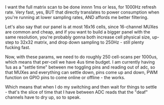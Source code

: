 I want the full matrix scan to be done innnn 1ms or less, for 1000Hz refresh rate. Very fast, yes, BUT that directly translates to power consumption when you're running at lower sampling rates, AND affords me better filtering.

Let's also say that our panel is at most 16x16 cells, since 16-channel MUXes are common and cheap, and if you want to build a bigger panel with the same resolution, you're probably gonna both increase cell physical size, up-step to 32x32 matrix, and drop down sampling to 250Hz - still plenty fucking fast.

Now, with these params, we need to do roughly 250 cell-scans per 1000us, which means that per-cell we have 4us time budget.
I am currently having 1us as a "settle time" between me toggling pins and reading out of adc, so that MUXes and everything can settle down, pins come up and down, PWM function on GPIO pins to come online or offline - the works.

Which means that when I do my switching and then wait for things to settle - that's the slice of time that I have between ADC reads that the "deaf" channels have to dry up, so to speak.